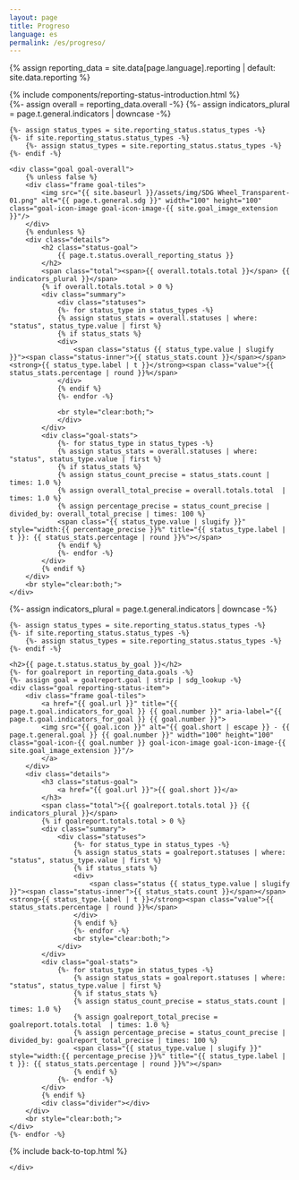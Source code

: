 ```yaml
---
layout: page
title: Progreso
language: es
permalink: /es/progreso/
---
```


{% assign reporting_data = site.data[page.language].reporting | default: site.data.reporting %}

<div id="main-content" class="container reportingstatus" role="main">

<div class="layout-reportingstatus">
  
  <!-- Introducción -->
  <div>
    {% include components/reporting-status-introduction.html %}
  </div>

  <!-- Reporte general -->
  <div>
    {%- assign overall = reporting_data.overall -%}
    {%- assign indicators_plural = page.t.general.indicators | downcase -%}

    {%- assign status_types = site.reporting_status.status_types -%}
    {%- if site.reporting_status.status_types -%}
        {%- assign status_types = site.reporting_status.status_types -%}
    {%- endif -%}

    <div class="goal goal-overall">
        {% unless false %}
        <div class="frame goal-tiles">
            <img src="{{ site.baseurl }}/assets/img/SDG Wheel_Transparent-01.png" alt="{{ page.t.general.sdg }}" width="100" height="100" class="goal-icon-image goal-icon-image-{{ site.goal_image_extension }}"/>
        </div>
        {% endunless %}
        <div class="details">
            <h2 class="status-goal">
                {{ page.t.status.overall_reporting_status }}
            </h2>
            <span class="total"><span>{{ overall.totals.total }}</span> {{ indicators_plural }}</span>
            {% if overall.totals.total > 0 %}
            <div class="summary">
                <div class="statuses">
                {%- for status_type in status_types -%}
                {% assign status_stats = overall.statuses | where: "status", status_type.value | first %}
                {% if status_stats %}
                <div>
                    <span class="status {{ status_type.value | slugify }}"><span class="status-inner">{{ status_stats.count }}</span></span><strong>{{ status_type.label | t }}</strong><span class="value">{{ status_stats.percentage | round }}%</span>
                </div>
                {% endif %}
                {%- endfor -%}

                <br style="clear:both;">
                </div>
            </div>
            <div class="goal-stats">
                {%- for status_type in status_types -%}
                {% assign status_stats = overall.statuses | where: "status", status_type.value | first %}
                {% if status_stats %}
                {% assign status_count_precise = status_stats.count | times: 1.0 %}
                {% assign overall_total_precise = overall.totals.total  | times: 1.0 %}
                {% assign percentage_precise = status_count_precise | divided_by: overall_total_precise | times: 100 %}
                <span class="{{ status_type.value | slugify }}" style="width:{{ percentage_precise }}%" title="{{ status_type.label | t }}: {{ status_stats.percentage | round }}%"></span>
                {% endif %}
                {%- endfor -%}
            </div>
            {% endif %}
        </div>
        <br style="clear:both;">
    </div>
  </div>

  <!-- Reporte por objetivo -->
  <div>
    {%- assign indicators_plural = page.t.general.indicators | downcase -%}

    {%- assign status_types = site.reporting_status.status_types -%}
    {%- if site.reporting_status.status_types -%}
        {%- assign status_types = site.reporting_status.status_types -%}
    {%- endif -%}

    <h2>{{ page.t.status.status_by_goal }}</h2>
    {%- for goalreport in reporting_data.goals -%}
    {%- assign goal = goalreport.goal | strip | sdg_lookup -%}
    <div class="goal reporting-status-item">
        <div class="frame goal-tiles">
            <a href="{{ goal.url }}" title="{{ page.t.goal.indicators_for_goal }} {{ goal.number }}" aria-label="{{ page.t.goal.indicators_for_goal }} {{ goal.number }}">
            <img src="{{ goal.icon }}" alt="{{ goal.short | escape }} - {{ page.t.general.goal }} {{ goal.number }}" width="100" height="100" class="goal-icon-{{ goal.number }} goal-icon-image goal-icon-image-{{ site.goal_image_extension }}"/>
            </a>
        </div>
        <div class="details">
            <h3 class="status-goal">
                <a href="{{ goal.url }}">{{ goal.short }}</a>
            </h3>
            <span class="total">{{ goalreport.totals.total }} {{ indicators_plural }}</span>
            {% if goalreport.totals.total > 0 %}
            <div class="summary">
                <div class="statuses">
                    {%- for status_type in status_types -%}
                    {% assign status_stats = goalreport.statuses | where: "status", status_type.value | first %}
                    {% if status_stats %}
                    <div>
                        <span class="status {{ status_type.value | slugify }}"><span class="status-inner">{{ status_stats.count }}</span></span><strong>{{ status_type.label | t }}</strong><span class="value">{{ status_stats.percentage | round }}%</span>
                    </div>
                    {% endif %}
                    {%- endfor -%}
                    <br style="clear:both;">
                </div>
            </div>
            <div class="goal-stats">
                {%- for status_type in status_types -%}
                    {% assign status_stats = goalreport.statuses | where: "status", status_type.value | first %}
                    {% if status_stats %}
                    {% assign status_count_precise = status_stats.count | times: 1.0 %}
                    {% assign goalreport_total_precise = goalreport.totals.total  | times: 1.0 %}
                    {% assign percentage_precise = status_count_precise | divided_by: goalreport_total_precise | times: 100 %}
                    <span class="{{ status_type.value | slugify }}" style="width:{{ percentage_precise }}%" title="{{ status_type.label | t }}: {{ status_stats.percentage | round }}%"></span>
                    {% endif %}
                {%- endfor -%}
            </div>
            {% endif %}
            <div class="divider"></div>
        </div>
        <br style="clear:both;">
    </div>
    {%- endfor -%}
  </div>

  {% include back-to-top.html %}
</div>

    </div>
